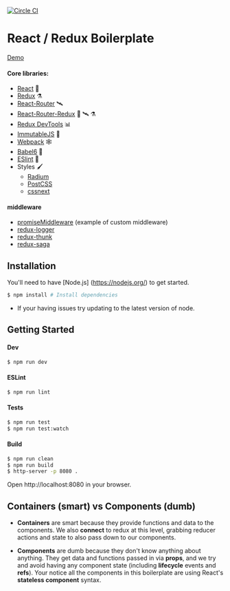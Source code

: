 [![Circle CI](https://circleci.com/gh/andrewdamelio/react-redux-boilerplate/tree/master.svg?style=svg&circle-token=35697916f8fc181b59f088c95a8dad886fc610a3)](https://circleci.com/gh/andrewdamelio/react-redux-boilerplate/tree/master)

# React / Redux Boilerplate

[Demo](http://andrewdamel.io/dev/react-redux)

#### Core libraries:
- [React](https://facebook.github.io/react/) 🚀
- [Redux](http://redux.js.org/) ⚗
- [React-Router](https://github.com/rackt/react-router) 🛰
- [React-Router-Redux](https://github.com/rackt/react-router-redux) 🚀 🛰 ⚗
- [Redux DevTools](https://github.com/gaearon/redux-devtools) 📊
- [ImmutableJS](https://facebook.github.io/immutable-js/) 💎
- [Webpack](https://webpack.github.io/) 🕸
- [Babel6](http://babeljs.io/) 🔑
- [ESlint](http://eslint.org/) 🚨
- Styles 🖌
  - [Radium](http://stack.formidable.com/radium/)
  - [PostCSS](https://github.com/postcss/postcss)
  - [cssnext](http://cssnext.io/)

#### middleware
  - [promiseMiddleware](https://github.com/andrewdamelio/react-redux-boilerplate/blob/master/src/middleware/promiseMiddleware.js) (example of custom middleware)
  - [redux-logger](https://github.com/fcomb/redux-logger)
  - [redux-thunk](https://github.com/gaearon/redux-thunk)
  - [redux-saga](https://github.com/yelouafi/redux-saga)


## Installation

You'll need to have [Node.js] (https://nodejs.org/) to get started.

```bash
$ npm install # Install dependencies
```

* If your having issues try updating to the latest version of node.


## Getting Started

#### Dev
```bash
$ npm run dev
```

#### ESLint
```bash
$ npm run lint
```

#### Tests
```bash
$ npm run test
$ npm run test:watch
```

#### Build
```bash
$ npm run clean
$ npm run build
$ http-server -p 8080 .

```
Open http://localhost:8080 in your browser.

## Containers (smart) vs Components (dumb)

  - **Containers** are smart because they provide functions and data to the components. We also **connect** to redux at this level, grabbing reducer actions and state to also pass down to our components.

  - **Components** are dumb because they don't know anything about anything. They get data and functions passed in via
  **props**, and we try and avoid having any component state (including **lifecycle** events and **refs**). Your notice all the components in this boilerplate are using React's **stateless component** syntax.
